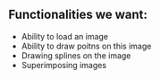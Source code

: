 ## Functionalities we want:

* Ability to load an image
* Ability to draw poitns on this image
* Drawing splines on the image
* Superimposing images

